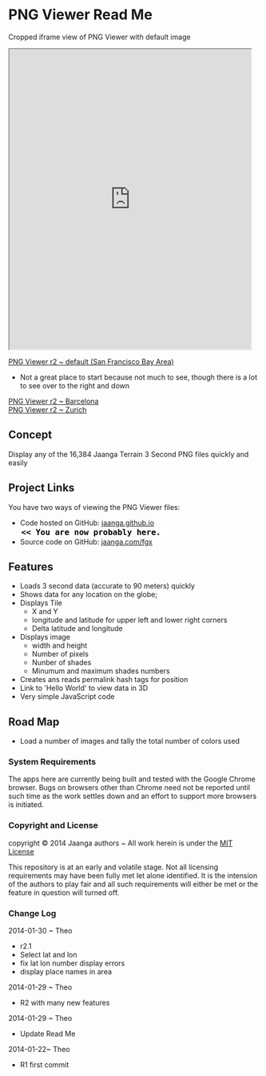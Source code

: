 PNG Viewer Read Me
==================

Cropped iframe view of PNG Viewer with default image
<iframe src=http://jaanga.github.io/terrain-viewer/png-viewer/r2/png-viewer-r2.html width=96% height=600px >
visible here: http://jaanga.github.io/terrain-viewer/png-viewer/ </iframe>

[PNG Viewer r2 ~ default (San Francisco Bay Area)]( http://jaanga.github.io/terrain-viewer/png-viewer/r2/png-viewer-r2.html )   
- Not a great place to start because not much to see, though there is a lot to see over to the right and down  

[PNG Viewer r2 ~ Barcelona]( http://jaanga.github.io/terrain-viewer/png-viewer/r2/png-viewer-r2.html#64#47 )  
[PNG Viewer r2 ~ Zurich]( http://jaanga.github.io/terrain-viewer/png-viewer/r2/png-viewer-r2.html#67#44 )  

## Concept

Display any of the 16,384 Jaanga Terrain 3 Second PNG files quickly and easily

## Project Links

You have two ways of viewing the PNG Viewer files:

* Code hosted on GitHub: [jaanga.github.io]( http://jaanga.github.io/terrain-viewer/png-viewer/ "view the files as apps." ) <input value="<< You are now probably here." size=28 style="font:bold 12pt monospace;border-width:0;" >  
* Source code on GitHub: [jaanga.com/fgx]( https://github.com/jaanga/terrain-viewer/tree/gh-pages/png-viewer/ "View the files as source code." ) <scan style=display:none ><< You are now probably here.</scan>


## Features

- Loads 3 second data (accurate to 90 meters) quickly
- Shows data for any location on the globe;
- Displays Tile 
	- X and Y
	- longitude and latitude for upper left and lower right corners
	- Delta latitude and longitude
- Displays image
	- width and height
	- Number of pixels
	- Nunber of shades
	- Minumum and maximum shades numbers
- Creates ans reads permalink hash tags for position
- Link to 'Hello World' to view data in 3D
- Very simple JavaScript code

## Road Map

* Load a number of images and tally the total number of colors used

### System Requirements

The apps here are currently being built and tested with the Google Chrome browser. 
Bugs on browsers other than Chrome need not be reported until such time as the work settles down and an effort to support more browsers is initiated.


### Copyright and License
copyright &copy; 2014 Jaanga authors ~ All work herein is under the [MIT License](http://jaanga.github.io/libs/jaanga-copyright-and-mit-license.md)

This repository is at an early and volatile stage. Not all licensing requirements may have been fully met let alone identified. It is the intension of the authors to play fair and all such requirements will either be met or the feature in question will turned off.

### Change Log

2014-01-30 ~ Theo

* r2.1
* Select lat and lon
* fix lat lon number display errors
* display place names in area

2014-01-29 ~ Theo

* R2 with many new features


2014-01-29 ~ Theo

* Update Read Me


2014-01-22~ Theo

* R1 first commit